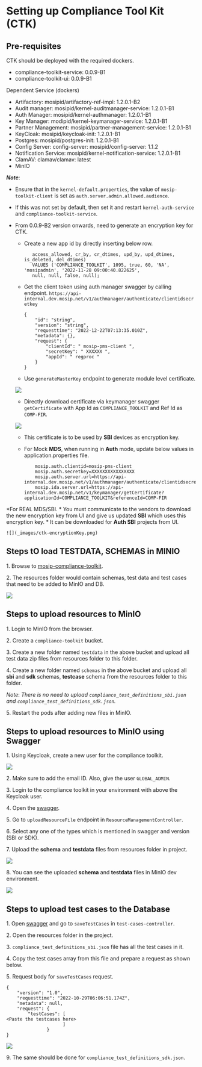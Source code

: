 # Setting up Compliance Tool Kit (CTK)

## Pre-requisites

CTK should be deployed with the required dockers.

* compliance-toolkit-service: 0.0.9-B1
* compliance-toolkit-ui: 0.0.9-B1

Dependent Service (dockers)
* Artifactory: mosipid/artifactory-ref-impl: 1.2.0.1-B2
* Audit manager: mosipid/kernel-auditmanager-service: 1.2.0.1-B1
* Auth Manager: mosipid/kernel-authmanager: 1.2.0.1-B1
* Key Manager: modipid/kernel-keymanager-service: 1.2.0.1-B1
* Partner Management: mosipid/partner-management-service: 1.2.0.1-B1
* KeyCloak: mosipid/keycloak-init: 1.2.0.1-B1
* Postgres: mosipid/postgres-init: 1.2.0.1-B1
* Config Server: config-server: mosipid/config-server: 1.1.2
* Notification Service: mosipid/kernel-notification-service: 1.2.0.1-B1
* ClamAV: clamav/clamav: latest
* MinIO

_**Note**_: 
* Ensure that in the `kernel-default.properties`, the value of `mosip-toolkit-client` is set as `auth.server.admin.allowed.audience`. 
* If this was not set by default, then set it and restart `kernel-auth-service` and `compliance-toolkit-service`.
* From 0.0.9-B2 version onwards, need to generate an encryption key for CTK.
    * Create a new app id by directly inserting below row.
	    
		```INSERT INTO keymgr.key_policy_def(app_id, key_validity_duration, is_active,pre_expire_days, 
		   access_allowed, cr_by, cr_dtimes, upd_by, upd_dtimes, is_deleted, del_dtimes)
		   VALUES ('COMPLIANCE_TOOLKIT', 1095, true, 60, 'NA', 'mosipadmin', '2022-11-28 09:00:40.822625', 
		   null, null, false, null);
		
		```
	* Get the client token using auth manager swagger by calling endpoint.
	    `https://api-internal.dev.mosip.net/v1/authmanager/authenticate/clientidsecretkey`
		
		```jsonc
		{
			"id": "string",
			"version": "string",
			"requesttime": "2022-12-22T07:13:35.010Z",
			"metadata": {},
			"request": {
				"clientId": " mosip-pms-client ",
				"secretKey": " XXXXXX ",
				"appId": " regproc "
			}
		}
		```
	
	* Use `generateMasterKey` endpoint to generate module level certificate.
	
	![](_images/ctk-generateMasterKey.png)
	
	* Directly download certificate via keymanager swagger `getCertificate` with App Id as `COMPLIANCE_TOOLKIT` and Ref Id as `COMP-FIR`.
	
	![](_images/ctk-getCertificate.png)
	
	* This certificate is to be used by **SBI** devices as encryption key.
	* For Mock **MDS**, when running in **Auth** mode, update below values in application.properties file.
	    
		```	mosip.auth.appid=regproc
			mosip.auth.clientid=mosip-pms-client
			mosip.auth.secretkey=XXXXXXXXXXXXXXXX
			mosip.auth.server.url=https://api-internal.dev.mosip.net/v1/authmanager/authenticate/clientidsecretkey 
			mosip.ida.server.url=https://api-internal.dev.mosip.net/v1/keymanager/getCertificate?applicationId=COMPLIANCE_TOOLKIT&referenceId=COMP-FIR
		```

*For REAL MDS/SBI.
    * You must communicate to the vendors to download the new encryption key from UI and give us updated **SBI** which uses this encryption key. 
	* It can be downloaded for **Auth SBI** projects from UI.
	
	![](_images/ctk-encryptionKey.png)

## Steps tO load TESTDATA, SCHEMAS in MINIO

1\.	Browse to [mosip-compliance-toolkit](https://github.com/mosip-compliance-toolkit.git).
       
2\. The resources folder would contain schemas, test data and test cases that need to be added to MinIO and DB.
  
![](_images/ctk-resources-folder.png)
   
## Steps to upload resources to MinIO
   
1\. Login to MinIO from the browser.
    
2\. Create a `compliance-toolkit` bucket.
    
3\. Create a new folder named `testdata` in the above bucket and upload all test data zip files from resources folder to this folder.
    
4\. Create a new folder named `schemas` in the above bucket and upload all **sbi** and **sdk** schemas, **testcase** schema from the resources folder to this folder.

_Note_: _There is no need to upload `compliance_test_definitions_sbi.json` and `compliance_test_definitions_sdk.json`._

5\. Restart the pods after adding new files in MinIO.
   
## Steps to upload resources to MinIO using Swagger

1\. Using Keycloak, create a new user for the compliance toolkit.

![](_images/ctk-keycloak-user-create.png)
 
2\. Make sure to add the email ID. Also, give the user `GLOBAL_ADMIN`.

3\. Login to the compliance toolkit in your environment with above the Keycloak user.

4\. Open the [swagger](https://{api-internal-env-url}/v1/toolkit/swagger-ui/index.html?configUrl=/v1/toolkit/v3/api-docs/swagger-config).

5\. Go to `uploadResourceFile` endpoint in `ResourceManagementController`.

6\. Select any one of the types which is mentioned in swagger and version (SBI or SDK).

7\. Upload the **schema** and **testdata** files from resources folder in project.

![](_images/ctk-upload-resources.png)
         
8\. You can see the uploaded **schema** and **testdata** files in MinIO dev environment.

![](_images/ctk-minIO.png)
     
 ## Steps to upload test cases to the Database
        
1\.	Open [swagger](https://{api-internal-env-url}/v1/toolkit/swagger-ui/index.html?configUrl=/v1/toolkit/v3/api-docs/swagger-config) and go to `saveTestCases` in `test-cases-controller`.
        
2\.	Open the resources folder in the project.
        
3\.	`compliance_test_definitions_sbi.json` file has all the test cases in it.
        
4\.	Copy the test cases array from this file and prepare a request as shown below.
        
5\.	Request body for `saveTestCases` request.
        
```jsonc  
{
    "version": "1.0",
    "requesttime": "2022-10-29T06:06:51.174Z",
    "metadata": null,
    "request": {
        "testCases": [
<Paste the testcases here>
                     ]
               }
}
```
![](_images/ctk-testcases-upload.png)

9\. The same should be done for `compliance_test_definitions_sdk.json`.
